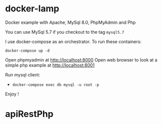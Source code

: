 # docker-lamp

Docker example with Apache, MySql 8.0, PhpMyAdmin and Php

You can use MySql 5.7 if you checkout to the tag `mysql5.7`

I use docker-compose as an orchestrator. To run these containers:

```
docker-compose up -d
```

Open phpmyadmin at [http://localhost:8000](http://localhost:8000)
Open web browser to look at a simple php example at [http://localhost:8001](http://localhost:8001)

Run mysql client:

- `docker-compose exec db mysql -u root -p` 

Enjoy !
# apiRestPhp
